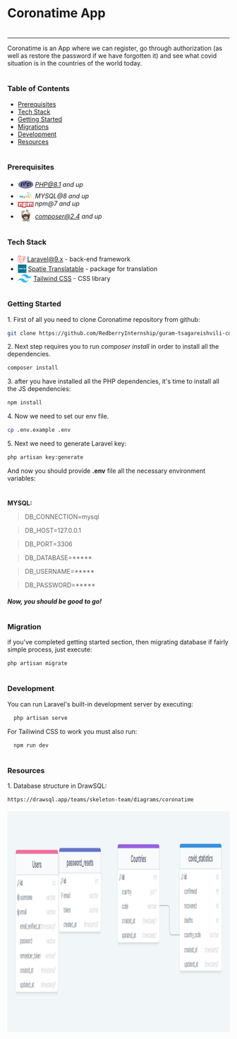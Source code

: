 <div style="display:flex; align-items: center">
  <h1 style="position:relative; top: -6px" >Coronatime App</h1>
</div>

---
Coronatime is an App where we can register, go through authorization (as well as restore the password if we have forgotten it) 
and see what covid situation is in the countries of the world today.

#
### Table of Contents
* [Prerequisites](#prerequisites)
* [Tech Stack](#tech-stack)
* [Getting Started](#getting-started)
* [Migrations](#migration)
* [Development](#development)
* [Resources](#resources)

#
### Prerequisites

* <img src="readme/assets/php.svg" width="35" style="position: relative; top: 4px" /> *PHP@8.1 and up*
* <img src="readme/assets/mysql.png" width="35" style="position: relative; top: 4px" /> *MYSQL@8 and up*
* <img src="readme/assets/npm.png" width="35" style="position: relative; top: 4px" /> *npm@7 and up*
* <img src="readme/assets/composer.png" width="35" style="position: relative; top: 6px" /> *composer@2.4 and up*


#
### Tech Stack

* <img src="readme/assets/laravel.png" height="18" style="position: relative; top: 4px" /> [Laravel@9.x](https://laravel.com/docs/9.x) - back-end framework
* <img src="readme/assets/spatie.png" height="19" style="position: relative; top: 4px" /> [Spatie Translatable](https://github.com/spatie/laravel-translatable) - package for translation
* <img src="readme/assets/tailwind.png" height="19" style="position: relative; top: 4px" /> [Tailwind CSS](https://tailwindcss.com) - CSS library

#
### Getting Started
1\. First of all you need to clone Coronatime repository from github:
```sh
git clone https://github.com/RedberryInternship/guram-tsagareishvili-corona-time
```

2\. Next step requires you to run *composer install* in order to install all the dependencies.
```sh
composer install
```

3\. after you have installed all the PHP dependencies, it's time to install all the JS dependencies:
```sh
npm install
```

4\. Now we need to set our env file. 
```sh
cp .env.example .env
```
5\. Next we need to generate Laravel key:
```sh
php artisan key:generate
```
And now you should provide **.env** file all the necessary environment variables:

#
**MYSQL:**
>DB_CONNECTION=mysql

>DB_HOST=127.0.0.1

>DB_PORT=3306

>DB_DATABASE=*****

>DB_USERNAME=*****

>DB_PASSWORD=*****

##### Now, you should be good to go!


#
### Migration
if you've completed getting started section, then migrating database if fairly simple process, just execute:
```sh
php artisan migrate
```

#
### Development

You can run Laravel's built-in development server by executing:

```sh
  php artisan serve
```

For Tailiwind CSS to work you must also run:

```sh
  npm run dev
```

#
### Resources

1\. Database structure in DrawSQL:
```sh
https://drawsql.app/teams/skeleton-team/diagrams/coronatime
```
<img src="readme/assets/drawsql.png" width="100%" height="500" style="position: relative; top: 5px" />